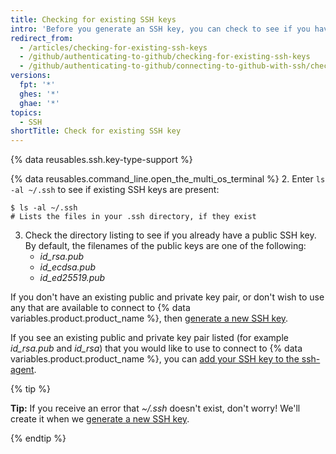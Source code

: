 ```yaml
---
title: Checking for existing SSH keys
intro: 'Before you generate an SSH key, you can check to see if you have any existing SSH keys.'
redirect_from:
  - /articles/checking-for-existing-ssh-keys
  - /github/authenticating-to-github/checking-for-existing-ssh-keys
  - /github/authenticating-to-github/connecting-to-github-with-ssh/checking-for-existing-ssh-keys
versions:
  fpt: '*'
  ghes: '*'
  ghae: '*'
topics:
  - SSH
shortTitle: Check for existing SSH key
---
```

{% data reusables.ssh.key-type-support %}

{% data reusables.command_line.open_the_multi_os_terminal %}
2. Enter `ls -al ~/.ssh` to see if existing SSH keys are present:

  ```shell
  $ ls -al ~/.ssh
  # Lists the files in your .ssh directory, if they exist
  ```
3. Check the directory listing to see if you already have a public SSH key. By default, the filenames of the public keys are one of the following:
    - *id_rsa.pub*
    - *id_ecdsa.pub*
    - *id_ed25519.pub*

If you don't have an existing public and private key pair, or don't wish to use any that are available to connect to {% data variables.product.product_name %}, then [generate a new SSH key](/articles/generating-a-new-ssh-key-and-adding-it-to-the-ssh-agent).

If you see an existing public and private key pair listed (for example *id_rsa.pub* and *id_rsa*) that you would like to use to connect to {% data variables.product.product_name %}, you can [add your SSH key to the ssh-agent](/articles/generating-a-new-ssh-key-and-adding-it-to-the-ssh-agent/#adding-your-ssh-key-to-the-ssh-agent).

{% tip %}

**Tip:** If you receive an error that *~/.ssh* doesn't exist, don't worry! We'll create it when we [generate a new SSH key](/articles/generating-a-new-ssh-key-and-adding-it-to-the-ssh-agent).

{% endtip %}
